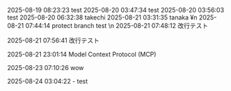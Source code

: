 2025-08-19 08:23:23 test
2025-08-20 03:47:34 test
2025-08-20 03:56:03 test
2025-08-20 06:32:38 takechi
2025-08-21 03:31:35 tanaka
¥n 2025-08-21 07:44:14 protect branch test
\n 2025-08-21 07:48:12 改行テスト

2025-08-21 07:56:41 改行テスト

2025-08-21 23:01:14 Model Context Protocol (MCP)

2025-08-23 07:10:26 wow

2025-08-24 03:04:22 - test
